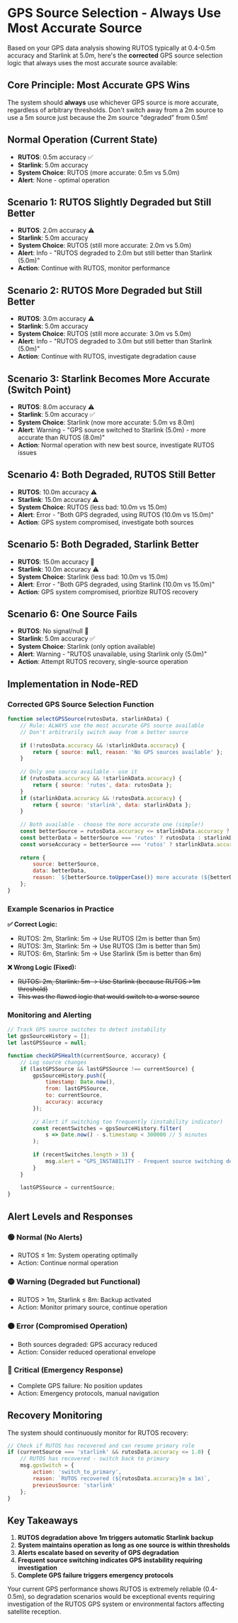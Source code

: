 # GPS Source Selection - Always Use Most Accurate Source

Based on your GPS data analysis showing RUTOS typically at 0.4-0.5m accuracy and Starlink at 5.0m, here's the **corrected** GPS source selection logic that always uses the most accurate source available:

## Core Principle: **Most Accurate GPS Wins**

The system should **always** use whichever GPS source is more accurate, regardless of arbitrary thresholds. Don't switch away from a 2m source to use a 5m source just because the 2m source "degraded" from 0.5m!

## Normal Operation (Current State)
- **RUTOS**: 0.5m accuracy ✅
- **Starlink**: 5.0m accuracy 
- **System Choice**: RUTOS (more accurate: 0.5m vs 5.0m)
- **Alert**: None - optimal operation

## Scenario 1: RUTOS Slightly Degraded but Still Better
- **RUTOS**: 2.0m accuracy ⚠️
- **Starlink**: 5.0m accuracy 
- **System Choice**: RUTOS (still more accurate: 2.0m vs 5.0m)
- **Alert**: Info - "RUTOS degraded to 2.0m but still better than Starlink (5.0m)"
- **Action**: Continue with RUTOS, monitor performance

## Scenario 2: RUTOS More Degraded but Still Better
- **RUTOS**: 3.0m accuracy ⚠️
- **Starlink**: 5.0m accuracy 
- **System Choice**: RUTOS (still more accurate: 3.0m vs 5.0m)
- **Alert**: Info - "RUTOS degraded to 3.0m but still better than Starlink (5.0m)"
- **Action**: Continue with RUTOS, investigate degradation cause

## Scenario 3: Starlink Becomes More Accurate (Switch Point)
- **RUTOS**: 8.0m accuracy ⚠️
- **Starlink**: 5.0m accuracy ✅
- **System Choice**: Starlink (now more accurate: 5.0m vs 8.0m)
- **Alert**: Warning - "GPS source switched to Starlink (5.0m) - more accurate than RUTOS (8.0m)"
- **Action**: Normal operation with new best source, investigate RUTOS issues

## Scenario 4: Both Degraded, RUTOS Still Better
- **RUTOS**: 10.0m accuracy ⚠️
- **Starlink**: 15.0m accuracy ⚠️
- **System Choice**: RUTOS (less bad: 10.0m vs 15.0m)
- **Alert**: Error - "Both GPS degraded, using RUTOS (10.0m vs 15.0m)"
- **Action**: GPS system compromised, investigate both sources

## Scenario 5: Both Degraded, Starlink Better
- **RUTOS**: 15.0m accuracy 🚨
- **Starlink**: 10.0m accuracy ⚠️
- **System Choice**: Starlink (less bad: 10.0m vs 15.0m)
- **Alert**: Error - "Both GPS degraded, using Starlink (10.0m vs 15.0m)"
- **Action**: GPS system compromised, prioritize RUTOS recovery

## Scenario 6: One Source Fails
- **RUTOS**: No signal/null 🚨
- **Starlink**: 5.0m accuracy ✅
- **System Choice**: Starlink (only option available)
- **Alert**: Warning - "RUTOS unavailable, using Starlink only (5.0m)"
- **Action**: Attempt RUTOS recovery, single-source operation

## Implementation in Node-RED

### Corrected GPS Source Selection Function
```javascript
function selectGPSSource(rutosData, starlinkData) {
    // Rule: ALWAYS use the most accurate GPS source available
    // Don't arbitrarily switch away from a better source
    
    if (!rutosData.accuracy && !starlinkData.accuracy) {
        return { source: null, reason: 'No GPS sources available' };
    }
    
    // Only one source available - use it
    if (rutosData.accuracy && !starlinkData.accuracy) {
        return { source: 'rutos', data: rutosData };
    }
    if (starlinkData.accuracy && !rutosData.accuracy) {
        return { source: 'starlink', data: starlinkData };
    }
    
    // Both available - choose the more accurate one (simple!)
    const betterSource = rutosData.accuracy <= starlinkData.accuracy ? 'rutos' : 'starlink';
    const betterData = betterSource === 'rutos' ? rutosData : starlinkData;
    const worseAccuracy = betterSource === 'rutos' ? starlinkData.accuracy : rutosData.accuracy;
    
    return {
        source: betterSource,
        data: betterData,
        reason: `${betterSource.toUpperCase()} more accurate (${betterData.accuracy}m vs ${worseAccuracy}m)`
    };
}
```

### Example Scenarios in Practice

**✅ Correct Logic:**
- RUTOS: 2m, Starlink: 5m → Use RUTOS (2m is better than 5m)
- RUTOS: 3m, Starlink: 5m → Use RUTOS (3m is better than 5m)  
- RUTOS: 6m, Starlink: 5m → Use Starlink (5m is better than 6m)

**❌ Wrong Logic (Fixed):**
- ~~RUTOS: 2m, Starlink: 5m → Use Starlink (because RUTOS >1m threshold)~~ 
- ~~This was the flawed logic that would switch to a worse source~~

### Monitoring and Alerting
```javascript
// Track GPS source switches to detect instability
let gpsSourceHistory = [];
let lastGPSSource = null;

function checkGPSHealth(currentSource, accuracy) {
    // Log source changes
    if (lastGPSSource && lastGPSSource !== currentSource) {
        gpsSourceHistory.push({
            timestamp: Date.now(),
            from: lastGPSSource,
            to: currentSource,
            accuracy: accuracy
        });
        
        // Alert if switching too frequently (instability indicator)
        const recentSwitches = gpsSourceHistory.filter(
            s => Date.now() - s.timestamp < 300000 // 5 minutes
        );
        
        if (recentSwitches.length > 3) {
            msg.alert = "GPS_INSTABILITY - Frequent source switching detected";
        }
    }
    
    lastGPSSource = currentSource;
}
```

## Alert Levels and Responses

### 🟢 Normal (No Alerts)
- RUTOS ≤ 1m: System operating optimally
- Action: Continue normal operation

### 🟡 Warning (Degraded but Functional)
- RUTOS > 1m, Starlink ≤ 8m: Backup activated
- Action: Monitor primary source, continue operation

### 🟠 Error (Compromised Operation)
- Both sources degraded: GPS accuracy reduced
- Action: Consider reduced operational envelope

### 🔴 Critical (Emergency Response)
- Complete GPS failure: No position updates
- Action: Emergency protocols, manual navigation

## Recovery Monitoring

The system should continuously monitor for RUTOS recovery:

```javascript
// Check if RUTOS has recovered and can resume primary role
if (currentSource === 'starlink' && rutosData.accuracy <= 1.0) {
    // RUTOS has recovered - switch back to primary
    msg.gpsSwitch = {
        action: 'switch_to_primary',
        reason: `RUTOS recovered (${rutosData.accuracy}m ≤ 1m)`,
        previousSource: 'starlink'
    };
}
```

## Key Takeaways

1. **RUTOS degradation above 1m triggers automatic Starlink backup**
2. **System maintains operation as long as one source is within thresholds**
3. **Alerts escalate based on severity of GPS degradation**
4. **Frequent source switching indicates GPS instability requiring investigation**
5. **Complete GPS failure triggers emergency protocols**

Your current GPS performance shows RUTOS is extremely reliable (0.4-0.5m), so degradation scenarios would be exceptional events requiring investigation of the RUTOS GPS system or environmental factors affecting satellite reception.
